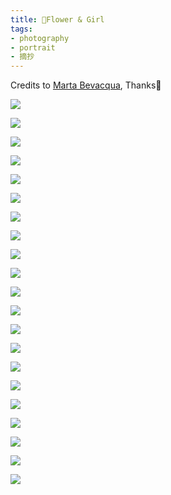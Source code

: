 ```yaml
---
title: 🌸Flower & Girl
tags:
- photography
- portrait
- 摘抄
---
```


Credits to [Marta Bevacqua](https://www.martabevacquaphotography.com/), 
Thanks🌸

![](photography/Aesthetic/Portrait/attachments/14.jpg)

![](photography/Aesthetic/Portrait/attachments/15.jpg)

![](photography/Aesthetic/Portrait/attachments/16.jpg)

![](photography/Aesthetic/Portrait/attachments/17.jpg)

![](photography/Aesthetic/Portrait/attachments/18.jpg)

![](photography/Aesthetic/Portrait/attachments/19.jpg)

![](photography/Aesthetic/Portrait/attachments/20.jpg)

![](photography/Aesthetic/Portrait/attachments/21.jpg)

![](photography/Aesthetic/Portrait/attachments/22.jpg)

![](photography/Aesthetic/Portrait/attachments/content%20(1).jpg)

![](photography/Aesthetic/Portrait/attachments/content%20(2).jpg)

![](photography/Aesthetic/Portrait/attachments/content%20(3).jpg)

![](photography/Aesthetic/Portrait/attachments/content%20(4).jpg)

![](photography/Aesthetic/Portrait/attachments/content%20(5).jpg)

![](photography/Aesthetic/Portrait/attachments/content%20(6).jpg)

![](photography/Aesthetic/Portrait/attachments/content%20(7).jpg)

![](photography/Aesthetic/Portrait/attachments/content%20(8).jpg)

![](photography/Aesthetic/Portrait/attachments/content%20(9).jpg)

![](photography/Aesthetic/Portrait/attachments/content%20(11).jpg)

![](photography/Aesthetic/Portrait/attachments/content%20(12).jpg)

![](photography/Aesthetic/Portrait/attachments/content.jpg)

